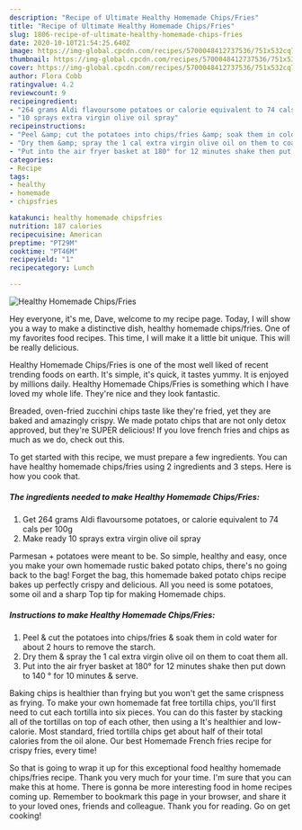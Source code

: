 ```yaml
---
description: "Recipe of Ultimate Healthy Homemade Chips/Fries"
title: "Recipe of Ultimate Healthy Homemade Chips/Fries"
slug: 1806-recipe-of-ultimate-healthy-homemade-chips-fries
date: 2020-10-10T21:54:25.640Z
image: https://img-global.cpcdn.com/recipes/5700048412737536/751x532cq70/healthy-homemade-chipsfries-recipe-main-photo.jpg
thumbnail: https://img-global.cpcdn.com/recipes/5700048412737536/751x532cq70/healthy-homemade-chipsfries-recipe-main-photo.jpg
cover: https://img-global.cpcdn.com/recipes/5700048412737536/751x532cq70/healthy-homemade-chipsfries-recipe-main-photo.jpg
author: Flora Cobb
ratingvalue: 4.2
reviewcount: 9
recipeingredient:
- "264 grams Aldi flavoursome potatoes or calorie equivalent to 74 cals per 100g"
- "10 sprays extra virgin olive oil spray"
recipeinstructions:
- "Peel &amp; cut the potatoes into chips/fries &amp; soak them in cold water for about 2 hours to remove the starch."
- "Dry them &amp; spray the 1 cal extra virgin olive oil on them to coat them all."
- "Put into the air fryer basket at 180° for 12 minutes shake then put down to 140 ° for 10 minutes &amp; serve."
categories:
- Recipe
tags:
- healthy
- homemade
- chipsfries

katakunci: healthy homemade chipsfries 
nutrition: 187 calories
recipecuisine: American
preptime: "PT29M"
cooktime: "PT46M"
recipeyield: "1"
recipecategory: Lunch

---
```



![Healthy Homemade Chips/Fries](https://img-global.cpcdn.com/recipes/5700048412737536/751x532cq70/healthy-homemade-chipsfries-recipe-main-photo.jpg)

Hey everyone, it's me, Dave, welcome to my recipe page. Today, I will show you a way to make a distinctive dish, healthy homemade chips/fries. One of my favorites food recipes. This time, I will make it a little bit unique. This will be really delicious.

Healthy Homemade Chips/Fries is one of the most well liked of recent trending foods on earth. It's simple, it's quick, it tastes yummy. It is enjoyed by millions daily. Healthy Homemade Chips/Fries is something which I have loved my whole life. They're nice and they look fantastic.

Breaded, oven-fried zucchini chips taste like they&#39;re fried, yet they are baked and amazingly crispy. We made potato chips that are not only detox approved, but they&#39;re SUPER delicious! If you love french fries and chips as much as we do, check out this.


To get started with this recipe, we must prepare a few ingredients. You can have healthy homemade chips/fries using 2 ingredients and 3 steps. Here is how you cook that.

<!--inarticleads1-->

##### The ingredients needed to make Healthy Homemade Chips/Fries:

1. Get 264 grams Aldi flavoursome potatoes, or calorie equivalent to 74 cals per 100g
1. Make ready 10 sprays extra virgin olive oil spray


Parmesan + potatoes were meant to be. So simple, healthy and easy, once you make your own homemade rustic baked potato chips, there&#39;s no going back to the bag! Forget the bag, this homemade baked potato chips recipe bakes up perfectly crispy and delicious. All you need is some potatoes, some oil and a sharp Top tip for making Homemade chips. 

<!--inarticleads2-->

##### Instructions to make Healthy Homemade Chips/Fries:

1. Peel &amp; cut the potatoes into chips/fries &amp; soak them in cold water for about 2 hours to remove the starch.
1. Dry them &amp; spray the 1 cal extra virgin olive oil on them to coat them all.
1. Put into the air fryer basket at 180° for 12 minutes shake then put down to 140 ° for 10 minutes &amp; serve.


Baking chips is healthier than frying but you won&#39;t get the same crispness as frying. To make your own homemade fat free tortilla chips, you&#39;ll first need to cut each tortilla into six pieces. You can do this faster by stacking all of the tortillas on top of each other, then using a It&#39;s healthier and low-calorie. Most standard, fried tortilla chips get about half of their total calories from the oil alone. Our best Homemade French fries recipe for crispy fries, every time! 

So that is going to wrap it up for this exceptional food healthy homemade chips/fries recipe. Thank you very much for your time. I'm sure that you can make this at home. There is gonna be more interesting food in home recipes coming up. Remember to bookmark this page in your browser, and share it to your loved ones, friends and colleague. Thank you for reading. Go on get cooking!
